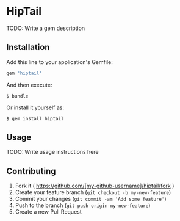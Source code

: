 # HipTail

TODO: Write a gem description

## Installation

Add this line to your application's Gemfile:

```ruby
gem 'hiptail'
```

And then execute:

    $ bundle

Or install it yourself as:

    $ gem install hiptail

## Usage

TODO: Write usage instructions here

## Contributing

1. Fork it ( https://github.com/[my-github-username]/hiptail/fork )
2. Create your feature branch (`git checkout -b my-new-feature`)
3. Commit your changes (`git commit -am 'Add some feature'`)
4. Push to the branch (`git push origin my-new-feature`)
5. Create a new Pull Request

